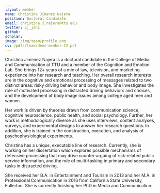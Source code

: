```yaml
---
layout: member
name: Christina Jimenez Najera
position: Doctoral Candidate
email: christina.j.najera@ttu.edu
twitter: cj_jmnz
github: 
scholar: 
image: /img/team/profile.png
cv: /pdfs/team/demo-member-CV.pdf
---
```


Christina Jimenez Najera is a doctoral candidate in the College of Media and Communication at TTU and a member of the Cognition and Emotion Lab. She brings 12+ years of a mix of law, television, and marketing experience into her research and teaching. Her overall research interests are in the cognitive and emotional processing of messages related to two distinct areas: risky driving behavior and body image. She investigates the role of motivated processing in distracted driving behaviors and choices, and the development of body image issues among college aged men and women.

Her work is driven by theories drawn from communication science, cognitive neuroscience, public health, and social psychology. Further, her work is methodologically diverse as she uses interviews, content analyses, surveys, and experimental designs to answer her research questions. In addition, she is trained in the construction, execution, and analysis of psychophysiological experiments.

Christina has a unique, executable line of research. Currently, she is working on her dissertation which explores possible mechanisms of defensive processing that may drive counter-arguing of risk-related public service information, and the role of multi-tasking in primary and secondary tasks in distracted driving.

She received her B.A. in Entertainment and Tourism in 2013 and her M.A. in Professional Communication in 2016 from California State University, Fullerton. She is currently finishing her PhD in Media and Communication.
